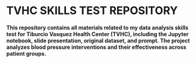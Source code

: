 # **TVHC SKILLS TEST REPOSITORY**

**This repository contains all materials related to my data analysis skills test for Tiburcio Vasquez Health Center (TVHC), including the Jupyter notebook, slide presentation, original dataset, and prompt. The project analyzes blood pressure interventions and their effectiveness across patient groups.**
